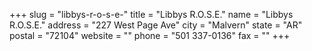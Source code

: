 +++
slug = "libbys-r-o-s-e-"
title = "Libbys R.O.S.E."
name = "Libbys R.O.S.E."
address = "227 West Page Ave"
city = "Malvern"
state = "AR"
postal = "72104"
website = ""
phone = "501 337-0136"
fax = ""
+++
